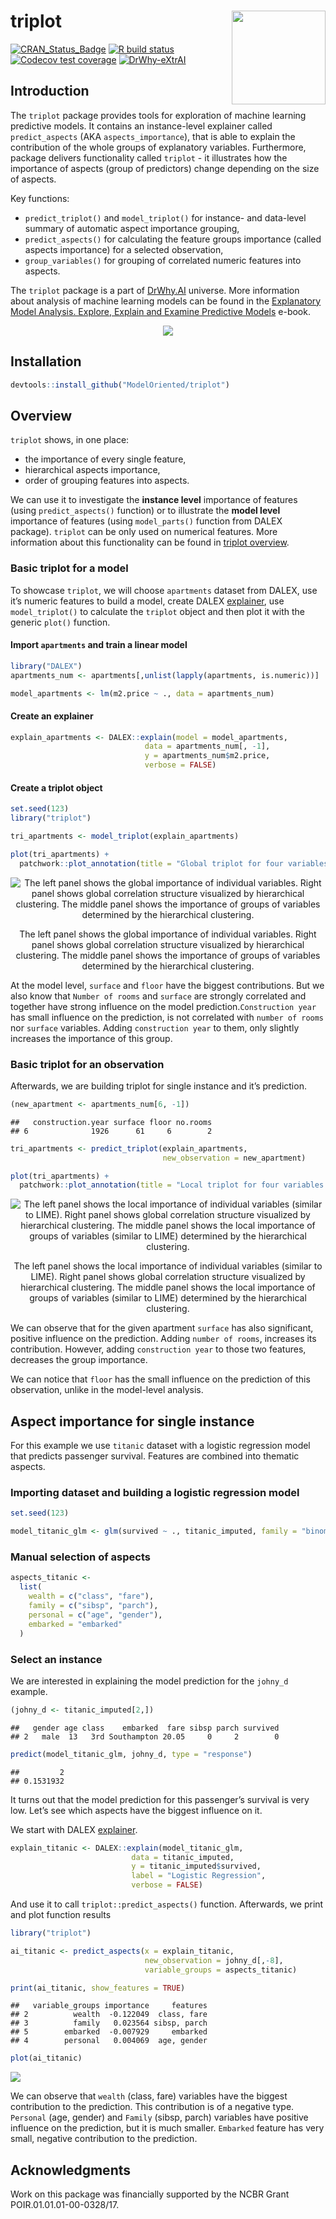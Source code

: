 
# triplot <img src="man/figures/logo.png" align="right" width="150"/>

<!-- badges: start -->

[![CRAN\_Status\_Badge](https://www.r-pkg.org/badges/version/triplot)](https://cran.r-project.org/package=triplot)
[![R build
status](https://github.com/ModelOriented/triplot/workflows/R-CMD-check/badge.svg)](https://github.com/ModelOriented/triplot/actions?query=workflow%3AR-CMD-check)
[![Codecov test
coverage](https://codecov.io/gh/ModelOriented/triplot/branch/master/graph/badge.svg)](https://codecov.io/gh/ModelOriented/triplot?branch=master)
[![DrWhy-eXtrAI](https://img.shields.io/badge/DrWhy-eXtrAI-4378bf)](http://drwhy.ai/#eXtraAI)
<!-- badges: end -->

## Introduction

The `triplot` package provides tools for exploration of machine learning
predictive models. It contains an instance-level explainer called
`predict_aspects` (AKA `aspects_importance`), that is able to explain
the contribution of the whole groups of explanatory variables.
Furthermore, package delivers functionality called `triplot` - it
illustrates how the importance of aspects (group of predictors) change
depending on the size of aspects.

Key functions:

  - `predict_triplot()` and `model_triplot()` for instance- and
    data-level summary of automatic aspect importance grouping,
  - `predict_aspects()` for calculating the feature groups importance
    (called aspects importance) for a selected observation,
  - `group_variables()` for grouping of correlated numeric features into
    aspects.

The `triplot` package is a part of [DrWhy.AI](http://DrWhy.AI) universe.
More information about analysis of machine learning models can be found
in the [Explanatory Model Analysis. Explore, Explain and Examine
Predictive Models](https://pbiecek.github.io/ema/) e-book.

<center>

![](README_files/triplot_explained.gif)

</center>

## Installation

``` r
devtools::install_github("ModelOriented/triplot")
```

## Overview

`triplot` shows, in one place:

  - the importance of every single feature,
  - hierarchical aspects importance,
  - order of grouping features into aspects.

We can use it to investigate the **instance level** importance of
features (using `predict_aspects()` function) or to illustrate the
**model level** importance of features (using `model_parts()` function
from DALEX package). `triplot` can be only used on numerical features.
More information about this functionality can be found in [triplot
overview](https://modeloriented.github.io/triplot/articles/vignette_aspect_importance.html#hierarchical-aspects-importance-1).

### Basic triplot for a model

To showcase `triplot`, we will choose `apartments` dataset from DALEX,
use it’s numeric features to build a model, create DALEX
[explainer](https://modeloriented.github.io/DALEX/reference/explain.html),
use `model_triplot()` to calculate the `triplot` object and then plot it
with the generic `plot()` function.

#### Import `apartments` and train a linear model

``` r
library("DALEX")
apartments_num <- apartments[,unlist(lapply(apartments, is.numeric))]

model_apartments <- lm(m2.price ~ ., data = apartments_num)
```

#### Create an explainer

``` r
explain_apartments <- DALEX::explain(model = model_apartments, 
                              data = apartments_num[, -1],
                              y = apartments_num$m2.price,
                              verbose = FALSE)
```

#### Create a triplot object

``` r
set.seed(123)
library("triplot")

tri_apartments <- model_triplot(explain_apartments)

plot(tri_apartments) + 
  patchwork::plot_annotation(title = "Global triplot for four variables in the linear model")
```

<div class="figure" style="text-align: center">

<img src="man/figures/model-triplot-1.png" alt="The left panel shows the global importance of individual variables. Right panel shows global correlation structure visualized by hierarchical clustering. The middle panel shows the importance of groups of variables determined by the hierarchical clustering."  />

<p class="caption">

The left panel shows the global importance of individual variables.
Right panel shows global correlation structure visualized by
hierarchical clustering. The middle panel shows the importance of groups
of variables determined by the hierarchical clustering.

</p>

</div>

At the model level, `surface` and `floor` have the biggest
contributions. But we also know that `Number of rooms` and `surface` are
strongly correlated and together have strong influence on the model
prediction.`Construction year` has small influence on the prediction, is
not correlated with `number of rooms` nor `surface` variables. Adding
`construction year` to them, only slightly increases the importance of
this group.

### Basic triplot for an observation

Afterwards, we are building triplot for single instance and it’s
prediction.

``` r
(new_apartment <- apartments_num[6, -1])
```

    ##   construction.year surface floor no.rooms
    ## 6              1926      61     6        2

``` r
tri_apartments <- predict_triplot(explain_apartments, 
                                  new_observation = new_apartment)

plot(tri_apartments) + 
  patchwork::plot_annotation(title = "Local triplot for four variables in the linear model")
```

<div class="figure" style="text-align: center">

<img src="man/figures/predict-triplot-1.png" alt="The left panel shows the local importance of individual variables (similar to LIME). Right panel shows global correlation structure visualized by hierarchical clustering. The middle panel shows the local importance of groups of variables (similar to LIME) determined by the hierarchical clustering."  />

<p class="caption">

The left panel shows the local importance of individual variables
(similar to LIME). Right panel shows global correlation structure
visualized by hierarchical clustering. The middle panel shows the local
importance of groups of variables (similar to LIME) determined by the
hierarchical clustering.

</p>

</div>

We can observe that for the given apartment `surface` has also
significant, positive influence on the prediction. Adding `number of
rooms`, increases its contribution. However, adding `construction year`
to those two features, decreases the group importance.

We can notice that `floor` has the small influence on the prediction of
this observation, unlike in the model-level analysis.

## Aspect importance for single instance

For this example we use `titanic` dataset with a logistic regression
model that predicts passenger survival. Features are combined into
thematic aspects.

### Importing dataset and building a logistic regression model

``` r
set.seed(123)

model_titanic_glm <- glm(survived ~ ., titanic_imputed, family = "binomial")
```

### Manual selection of aspects

``` r
aspects_titanic <-
  list(
    wealth = c("class", "fare"),
    family = c("sibsp", "parch"),
    personal = c("age", "gender"),
    embarked = "embarked"
  )
```

### Select an instance

We are interested in explaining the model prediction for the `johny_d`
example.

``` r
(johny_d <- titanic_imputed[2,])
```

    ##   gender age class    embarked  fare sibsp parch survived
    ## 2   male  13   3rd Southampton 20.05     0     2        0

``` r
predict(model_titanic_glm, johny_d, type = "response")
```

    ##         2 
    ## 0.1531932

It turns out that the model prediction for this passenger’s survival is
very low. Let’s see which aspects have the biggest influence on it.

We start with DALEX
[explainer](https://modeloriented.github.io/DALEX/reference/explain.html).

``` r
explain_titanic <- DALEX::explain(model_titanic_glm, 
                           data = titanic_imputed,
                           y = titanic_imputed$survived,
                           label = "Logistic Regression",
                           verbose = FALSE)
```

And use it to call `triplot::predict_aspects()` function. Afterwards, we
print and plot function results

``` r
library("triplot")

ai_titanic <- predict_aspects(x = explain_titanic, 
                              new_observation = johny_d[,-8],
                              variable_groups = aspects_titanic)

print(ai_titanic, show_features = TRUE)
```

    ##   variable_groups importance     features
    ## 2          wealth  -0.122049  class, fare
    ## 3          family   0.023564 sibsp, parch
    ## 5        embarked  -0.007929     embarked
    ## 4        personal   0.004069  age, gender

``` r
plot(ai_titanic)
```

<img src="man/figures/aspect-importance-1.png" style="display: block; margin: auto;" />

We can observe that `wealth` (class, fare) variables have the biggest
contribution to the prediction. This contribution is of a negative type.
`Personal` (age, gender) and `Family` (sibsp, parch) variables have
positive influence on the prediction, but it is much smaller. `Embarked`
feature has very small, negative contribution to the prediction.

## Acknowledgments

Work on this package was financially supported by the NCBR Grant
POIR.01.01.01-00-0328/17.
